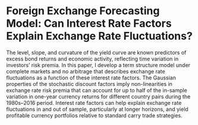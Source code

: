 # Foreign Exchange Forecasting Model: Can Interest Rate Factors Explain Exchange Rate Fluctuations?
The level, slope, and curvature of the yield curve are known predictors of excess bond
returns and economic activity, reflecting time variation in investors’ risk premia. In this
paper, I develop a term structure model under complete markets and no arbitrage that
describes exchange rate fluctuations as a function of these interest rate factors. The Gaussian
properties of the stochastic discount factors imply non-linearities in exchange rate risk premia
that can account for up to half of the in-sample variation in one-year currency returns for
different country pairs during the 1980s–2016 period. Interest rate factors can help explain
exchange rate fluctuations in and out of sample, particularly at longer horizons, and yield
profitable currency portfolios relative to standard carry trade strategies.
